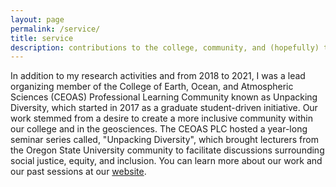 ```yaml
---
layout: page
permalink: /service/
title: service
description: contributions to the college, community, and (hopefully) the field of biogeoscience
---
```


In addition to my research activities and from 2018 to 2021, I was a lead organizing member of the College of Earth, Ocean, and Atmospheric Sciences (CEOAS) Professional Learning Community known as Unpacking Diversity, which started in 2017 as a graduate student-driven initiative. Our work stemmed from a desire to create a more inclusive community within our college and in the geosciences. The CEOAS PLC hosted a year-long seminar series called, "Unpacking Diversity", which brought lecturers from the Oregon State University community to facilitate discussions surrounding social justice, equity, and inclusion. You can learn more about our work and our past sessions at our [website](https://unpackingdiversity.wixsite.com/CEOAS).

